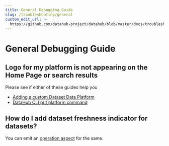 ```yaml
---
title: General Debugging Guide
slug: /troubleshooting/general
custom_edit_url: >-
  https://github.com/datahub-project/datahub/blob/master/docs/troubleshooting/general.md
---
```


# General Debugging Guide

## Logo for my platform is not appearing on the Home Page or search results

Please see if either of these guides help you

- [Adding a custom Dataset Data Platform](../how/add-custom-data-platform.md)
- [DataHub CLI put platform command](../cli.md#put-platform)

## How do I add dataset freshness indicator for datasets?

You can emit an [operation aspect](https://github.com/datahub-project/datahub/blob/master/metadata-models/src/main/pegasus/com/linkedin/common/Operation.pdl) for the same.
